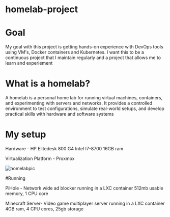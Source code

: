 # homelab-project

# Goal
My goal with this project is getting hands-on experience with DevOps tools using VM's, Docker containers and Kubernetes.
I want this to be a continuous project that I maintain regularly and a project that allows me to learn and experiement

# What is a homelab?
A homelab is a personal home lab for running virtual machines, containers, and experimenting with servers and networks. It provides a controlled environment to test configurations, simulate real-world setups, and develop practical skills with hardware and software systems

# My setup
Hardware - HP Elitedesk 800 G4 Intel I7-8700 16GB ram

Virtualization Platform - Proxmox 

![homelabpic](https://github.com/user-attachments/assets/5a68a75f-ba8f-4369-b412-f985bdc7f51d)




#Running

PiHole - Network wide ad blocker running in a LXC container 
512mb usable memory, 1 CPU core

Minecraft Server- Video game multiplayer server running in a LXC container 
4GB ram, 4 CPU cores, 25gb storage

